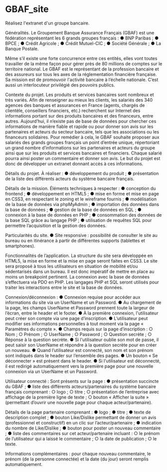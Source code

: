 # GBAF_site

Réalisez l'extranet d'un groupe bancaire.

Généralités. Le Groupement Banque Assurance Français (GBAF) est une fédération représentant les 6 grands groupes français : ● BNP Paribas ; ● BPCE ; ● Crédit Agricole ; ● Crédit Mutuel-CIC ; ● Société Générale ; ● La Banque Postale.

Même s’il existe une forte concurrence entre ces entités, elles vont toutes travailler de la même façon pour gérer près de 80 millions de comptes sur le territoire national. Le GBAF est le représentant de la profession bancaire et des assureurs sur tous les axes de la réglementation financière française. Sa mission est de promouvoir l'activité bancaire à l’échelle nationale. C’est aussi un interlocuteur privilégié des pouvoirs publics.

Contexte du projet. Les produits et services bancaires sont nombreux et très variés. Afin de renseigner au mieux les clients, les salariés des 340 agences des banques et assurances en France (agents, chargés de clientèle, conseillers financiers, etc.) recherchent sur Internet des informations portant sur des produits bancaires et des financeurs, entre autres. Aujourd’hui, il n’existe pas de base de données pour chercher ces informations de manière fiable et rapide ou pour donner son avis sur les partenaires et acteurs du secteur bancaire, tels que les associations ou les financeurs solidaires. Pour remédier à cela, le GBAF souhaite proposer aux salariés des grands groupes français un point d’entrée unique, répertoriant un grand nombre d’informations sur les partenaires et acteurs du groupe ainsi que sur les produits et services bancaires et financiers. Chaque salarié pourra ainsi poster un commentaire et donner son avis. Le but du projet est donc de développer un extranet donnant accès à ces informations.

Détails du projet. À réaliser : ● développement du produit ; ● présentation de la liste des différents acteurs du système bancaire français.

Détails de la mission. Éléments techniques à respecter : ● conception du frontend ; ● développement en HTML5 ; ● mise en forme et mise en page en CSS3, en respectant le zoning et le wireframe fournis ; ● modélisation de la base de données via phpMyAdmin ; ● importation des données dans la base de données ; ● gestion de la base de données en SQL ; ● connexion à la base de données en PHP ; ● consommation des données de la base SQL grâce au langage PHP ; ● utilisation de requêtes SQL pour permettre l’acquisition et la gestion des données.

Particularités du site. ● Site responsive : possibilité de consulter le site au bureau ou en itinérance à partir de différentes supports (tablettes et smartphones).

Fonctionnalités de l’application. La structure du site sera développée en HTML5, la mise en forme et la mise en page seront faites en CSS3. Le site sera proposé à tous les utilisateurs en situation de mobilité et/ou sédentarisés dans un bureau. Il est donc impératif de mettre en place au moins un breakpoint pertinent. La connexion avec la base de données s’effectuera via PDO en PHP. Les langages PHP et SQL seront utilisés pour traiter les interactions entre le site et la base de données.

Connexion/déconnexion : ● Connexion requise pour accéder aux informations du site via un UserName et un Password. ● Au chargement de la page, les champs UserName et Password prennent toute la largeur de l’écran, entre le header et le footer. ● À la première connexion, l'utilisateur peut créer son compte via une page d’inscription. ● L’utilisateur peut modifier ses informations personnelles à tout moment via la page « Paramètres du compte ». ● Champs requis sur la page d’inscription : ○ Nom ; ○ Prénom ; ○ UserName ; ○ Password ; ○ Question secrète ; ○ Réponse à la question secrète. ● Si l'utilisateur oublie son mot de passe, il peut saisir son UserName et répondre à la question secrète pour en créer un nouveau. ● Quand l’utilisateur est connecté, son nom et son prénom sont indiqués dans le header sur l’ensemble des pages. ● Un bouton « Se déconnecter » est présent dans le header. ● Si l'utilisateur est déconnecté, il est redirigé automatiquement vers la première page pour une nouvelle connexion via un UserName et un Password.

Utilisateur connecté : Sont présents sur la page : ● présentation succincte du GBAF ; ● liste des différents acteurs/partenaires du système bancaire français comprenant : ○ logo ; ○ titre ; ○ présentation de l’entreprise avec affichage de la première ligne de texte ; ○ bouton « Afficher la suite » (permettant d’ouvrir une nouvelle page pour chaque acteur/partenaire).

Détails de la page partenaire comprenant : ● logo ; ● titre ; ● texte de description complet ; ● bouton Like/Dislike permettant de donner un avis (professionnel et constructif) en un clic sur l’acteur/partenaire ; ● indication du nombre de Like/Dislike ; ● bouton pour poster un nouveau commentaire ; ● liste des commentaires sur cet acteur/partenaire incluant : ○ le prénom de l’utilisateur qui a laissé le commentaire ; ○ la date de publication ; ○ le texte.

Informations complémentaires : pour chaque nouveau commentaire, le prénom (de la personne connectée) et la date (du jour) seront remplis automatiquement.
